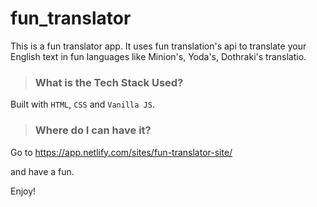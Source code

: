 # **fun_translator**
This is a fun translator app. It uses fun translation's api to translate your English text in fun languages like Minion's, Yoda's, Dothraki's translatio.

>### What is the Tech Stack Used?
Built with `HTML`, `CSS` and `Vanilla JS`.

>### Where do I can have it?
Go to https://app.netlify.com/sites/fun-translator-site/

and have a fun.

Enjoy!